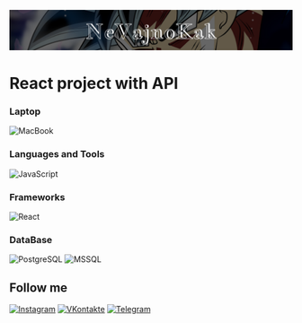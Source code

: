 [![Header](https://github.com/NeVajnoKak/iOS-beginner-part/blob/d8093891c5a61193aec277b6101c600135d22e70/assets/header.png)](https://www.youtube.com/watch?v=HLHJFICvytI)


# React project with API

### Laptop
![MacBook](https://img.shields.io/badge/Macbook-01060D?style=for-the-badge&logo=Apple&logoColor=#000000)

### Languages and Tools

![JavaScript](https://img.shields.io/badge/JavaScript-01060D?style=for-the-badge&logo=JavaScript&logoColor=DFFF00)

### Frameworks

![React](https://img.shields.io/badge/React-01060D?style=for-the-badge&logo=react&logoColor=#00FFFF)

### DataBase

![PostgreSQL](https://img.shields.io/badge/PostgreSql-01060D?style=for-the-badge&logo=PostgreSql&logoColor=CFD8DC)
![MSSQL](https://img.shields.io/badge/MSSQL-01060D?style=for-the-badge&logo=Microsoft&logoColor=CFD8DC)
## Follow me

[![Instagram](https://img.shields.io/badge/Instagram-01060D?style=for-the-badge&logo=instagram&logoColor=FF66FF)](https://www.instagram.com/massainovvv/)
[![VKontakte](https://img.shields.io/badge/VKontakte-01060D?style=for-the-badge&logo=VK&logoColor=0D47A1)](https://vk.com/mierko)
[![Telegram](https://img.shields.io/badge/Telegram-01060D?style=for-the-badge&logo=Telegram&logoColor=80DEEA)](https://t.me/erkeeeeeeeeeeeeeeeeeeee)